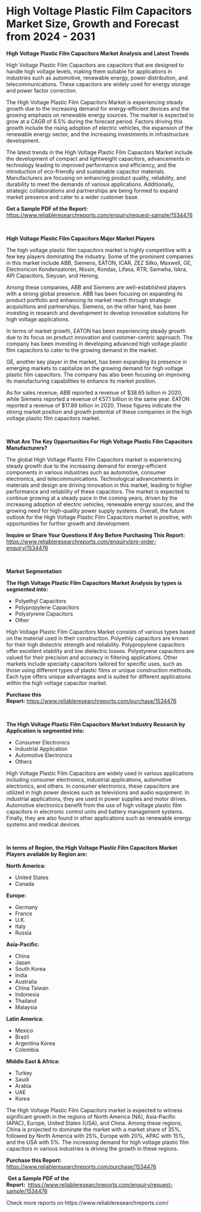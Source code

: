 <p><h1>High Voltage Plastic Film Capacitors Market Size, Growth and Forecast from 2024 - 2031</h1></p><p><strong>High Voltage Plastic Film Capacitors Market Analysis and Latest Trends</strong></p>
<p><p>High Voltage Plastic Film Capacitors are capacitors that are designed to handle high voltage levels, making them suitable for applications in industries such as automotive, renewable energy, power distribution, and telecommunications. These capacitors are widely used for energy storage and power factor correction.</p><p>The High Voltage Plastic Film Capacitors Market is experiencing steady growth due to the increasing demand for energy-efficient devices and the growing emphasis on renewable energy sources. The market is expected to grow at a CAGR of 6.5% during the forecast period. Factors driving this growth include the rising adoption of electric vehicles, the expansion of the renewable energy sector, and the increasing investments in infrastructure development.</p><p>The latest trends in the High Voltage Plastic Film Capacitors Market include the development of compact and lightweight capacitors, advancements in technology leading to improved performance and efficiency, and the introduction of eco-friendly and sustainable capacitor materials. Manufacturers are focusing on enhancing product quality, reliability, and durability to meet the demands of various applications. Additionally, strategic collaborations and partnerships are being formed to expand market presence and cater to a wider customer base.</p></p>
<p><strong>Get a Sample PDF of the Report:&nbsp;</strong> <a href="https://www.reliableresearchreports.com/enquiry/request-sample/1534476">https://www.reliableresearchreports.com/enquiry/request-sample/1534476</a></p>
<p>&nbsp;</p>
<p><strong>High Voltage Plastic Film Capacitors Major Market Players</strong></p>
<p><p>The high voltage plastic film capacitors market is highly competitive with a few key players dominating the industry. Some of the prominent companies in this market include ABB, Siemens, EATON, ICAR, ZEZ Silko, Maxwell, GE, Electronicon Kondensatoren, Nissin, Kondas, Lifasa, RTR, Samwha, Iskra, API Capacitors, Sieyuan, and Herong.</p><p>Among these companies, ABB and Siemens are well-established players with a strong global presence. ABB has been focusing on expanding its product portfolio and enhancing its market reach through strategic acquisitions and partnerships. Siemens, on the other hand, has been investing in research and development to develop innovative solutions for high voltage applications.</p><p>In terms of market growth, EATON has been experiencing steady growth due to its focus on product innovation and customer-centric approach. The company has been investing in developing advanced high voltage plastic film capacitors to cater to the growing demand in the market.</p><p>GE, another key player in the market, has been expanding its presence in emerging markets to capitalize on the growing demand for high voltage plastic film capacitors. The company has also been focusing on improving its manufacturing capabilities to enhance its market position.</p><p>As for sales revenue, ABB reported a revenue of $38.65 billion in 2020, while Siemens reported a revenue of €57.1 billion in the same year. EATON reported a revenue of $17.86 billion in 2020. These figures indicate the strong market position and growth potential of these companies in the high voltage plastic film capacitors market.</p></p>
<p>&nbsp;</p>
<p><strong>What Are The Key Opportunities For High Voltage Plastic Film Capacitors Manufacturers?</strong></p>
<p><p>The global High Voltage Plastic Film Capacitors market is experiencing steady growth due to the increasing demand for energy-efficient components in various industries such as automotive, consumer electronics, and telecommunications. Technological advancements in materials and design are driving innovation in this market, leading to higher performance and reliability of these capacitors. The market is expected to continue growing at a steady pace in the coming years, driven by the increasing adoption of electric vehicles, renewable energy sources, and the growing need for high-quality power supply systems. Overall, the future outlook for the High Voltage Plastic Film Capacitors market is positive, with opportunities for further growth and development.</p></p>
<p><strong>Inquire or Share Your Questions If Any Before Purchasing This Report:</strong> <a href="https://www.reliableresearchreports.com/enquiry/pre-order-enquiry/1534476">https://www.reliableresearchreports.com/enquiry/pre-order-enquiry/1534476</a></p>
<p>&nbsp;</p>
<p><strong>Market Segmentation</strong></p>
<p><strong>The High Voltage Plastic Film Capacitors Market Analysis by types is segmented into:</strong></p>
<p><ul><li>Polyethyl Capacitors</li><li>Polypropylene Capacitors</li><li>Polystyrene Capacitors</li><li>Other</li></ul></p>
<p><p>High Voltage Plastic Film Capacitors Market consists of various types based on the material used in their construction. Polyethly capacitors are known for their high dielectric strength and reliability. Polypropylene capacitors offer excellent stability and low dielectric losses. Polystyrene capacitors are valued for their precision and accuracy in filtering applications. Other markets include specialty capacitors tailored for specific uses, such as those using different types of plastic films or unique construction methods. Each type offers unique advantages and is suited for different applications within the high voltage capacitor market.</p></p>
<p><strong>Purchase this Report:&nbsp;</strong><a href="https://www.reliableresearchreports.com/purchase/1534476">https://www.reliableresearchreports.com/purchase/1534476</a></p>
<p>&nbsp;</p>
<p><strong>The High Voltage Plastic Film Capacitors Market Industry Research by Application is segmented into:</strong></p>
<p><ul><li>Consumer Electronics</li><li>Industrial Application</li><li>Automotive Electronics</li><li>Others</li></ul></p>
<p><p>High Voltage Plastic Film Capacitors are widely used in various applications including consumer electronics, industrial applications, automotive electronics, and others. In consumer electronics, these capacitors are utilized in high power devices such as televisions and audio equipment. In industrial applications, they are used in power supplies and motor drives. Automotive electronics benefit from the use of high voltage plastic film capacitors in electronic control units and battery management systems. Finally, they are also found in other applications such as renewable energy systems and medical devices.</p></p>
<p>&nbsp;</p>
<p><strong>In terms of Region, the High Voltage Plastic Film Capacitors Market Players available by Region are:</strong></p>
<p>
    <p> <strong> North America: </strong>
        <ul>
            <li>United States</li>
            <li>Canada</li>
        </ul>
        </p> 
    <p> <strong> Europe: </strong>
        <ul>
            <li>Germany</li>
            <li>France</li>
            <li>U.K.</li>
            <li>Italy</li>
            <li>Russia</li>
        </ul>
        </p> 
    <p> <strong> Asia-Pacific: </strong>
        <ul>
            <li>China</li>
            <li>Japan</li>
            <li>South Korea</li>
            <li>India</li>
            <li>Australia</li>
            <li>China Taiwan</li>
            <li>Indonesia</li>
            <li>Thailand</li>
            <li>Malaysia</li>
        </ul>
        </p> 
    <p> <strong> Latin America: </strong>
        <ul>
            <li>Mexico</li>
            <li>Brazil</li>
            <li>Argentina Korea</li>
            <li>Colombia</li>
        </ul>
        </p> 
    <p> <strong> Middle East & Africa: </strong>
        <ul>
            <li>Turkey</li>
            <li>Saudi</li>
            <li>Arabia</li>
            <li>UAE</li>
            <li>Korea</li>
        </ul>
    </p>
    </p>
<p><p>The High Voltage Plastic Film Capacitors market is expected to witness significant growth in the regions of North America (NA), Asia-Pacific (APAC), Europe, United States (USA), and China. Among these regions, China is projected to dominate the market with a market share of 35%, followed by North America with 25%, Europe with 20%, APAC with 15%, and the USA with 5%. The increasing demand for high voltage plastic film capacitors in various industries is driving the growth in these regions.</p></p>
<p><strong>Purchase this Report: </strong><a href="https://www.reliableresearchreports.com/purchase/1534476">https://www.reliableresearchreports.com/purchase/1534476</a></p>
<p>&nbsp;<strong>Get a Sample PDF of the Report:&nbsp;&nbsp;</strong><a href="https://www.reliableresearchreports.com/enquiry/request-sample/1534476">https://www.reliableresearchreports.com/enquiry/request-sample/1534476</a></p>
<p><strong></strong></p>
<p>Check more reports on https://www.reliableresearchreports.com/</p>